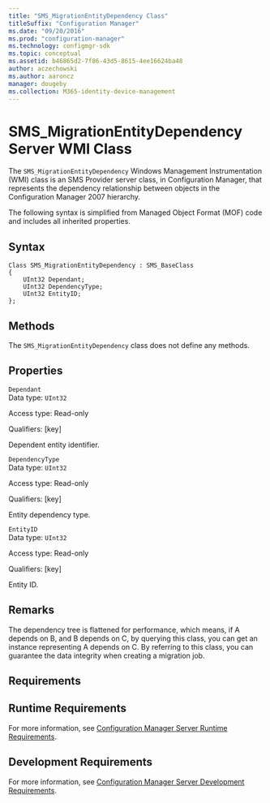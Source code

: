```yaml
---
title: "SMS_MigrationEntityDependency Class"
titleSuffix: "Configuration Manager"
ms.date: "09/20/2016"
ms.prod: "configuration-manager"
ms.technology: configmgr-sdk
ms.topic: conceptual
ms.assetid: b46865d2-7f86-43d5-8615-4ee16624ba48
author: aczechowski
ms.author: aaroncz
manager: dougeby
ms.collection: M365-identity-device-management
---
```

# SMS_MigrationEntityDependency Server WMI Class
The `SMS_MigrationEntityDependency` Windows Management Instrumentation (WMI) class is an SMS Provider server class, in Configuration Manager, that represents the dependency relationship between objects in the Configuration Manager 2007 hierarchy.  

 The following syntax is simplified from Managed Object Format (MOF) code and includes all inherited properties.  

## Syntax  

```  
Class SMS_MigrationEntityDependency : SMS_BaseClass  
{  
    UInt32 Dependant;  
    UInt32 DependencyType;  
    UInt32 EntityID;  
};  
```  

## Methods  
 The `SMS_MigrationEntityDependency` class does not define any methods.  

## Properties  
 `Dependant`  
 Data type: `UInt32`  

 Access type: Read-only  

 Qualifiers: [key]  

 Dependent entity identifier.  

 `DependencyType`  
 Data type: `UInt32`  

 Access type: Read-only  

 Qualifiers: [key]  

 Entity dependency type.  

 `EntityID`  
 Data type: `UInt32`  

 Access type: Read-only  

 Qualifiers: [key]  

 Entity ID.  

## Remarks  
 The dependency tree is flattened for performance, which means, if A depends on B, and B depends on C, by querying this class, you can get an instance representing A depends on C. By referring to this class, you can guarantee the data integrity when creating a migration job.  

## Requirements  

## Runtime Requirements  
 For more information, see [Configuration Manager Server Runtime Requirements](../../../../develop/core/reqs/server-runtime-requirements.md).  

## Development Requirements  
 For more information, see [Configuration Manager Server Development Requirements](../../../../develop/core/reqs/server-development-requirements.md).

